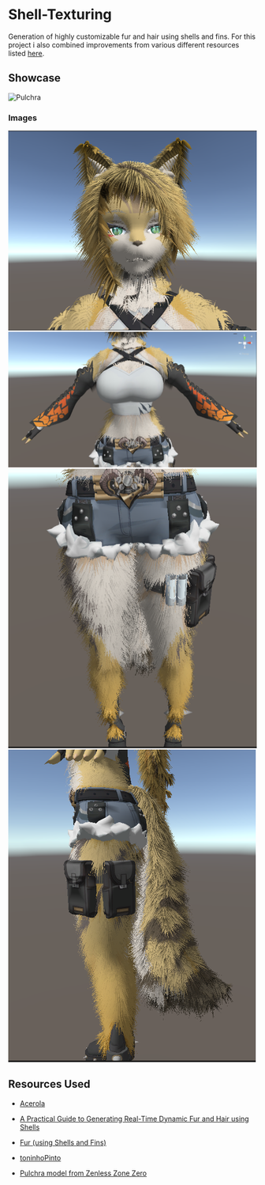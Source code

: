 # Shell-Texturing
Generation of highly customizable fur and hair using shells and fins. For this project i also combined improvements from various different resources listed [here](#resources-used).  

## Showcase  
![Pulchra](./Examples/Pulchra-Rotating.gif)

### Images  
![Pulchra](./Examples/Pulchra-Face.png)
![Pulchra](./Examples/Pulchra-Body.png)
![Pulchra](./Examples/Pulchra-Legs.png)
![Pulchra](./Examples/Pulchra-Tail.png)

## Resources Used
 - [Acerola](https://www.youtube.com/watch?v=9dr-tRQzij4&t=789s) 

 - [A Practical Guide to Generating Real-Time Dynamic Fur
and Hair using Shells](https://xbdev.net/misc_demos/demos/fur_course_notes/paper.pdf)

 - [Fur (using Shells and Fins)](https://developer.download.nvidia.com/SDK/10/direct3d/Source/Fur/doc/FurShellsAndFins.pdf)

 - [toninhoPinto](https://github.com/toninhoPinto/Shells-and-Fins#)

 - [Pulchra model from Zenless Zone Zero](https://sketchfab.com/3d-models/pulchra-zenless-zone-zero-game-character-743a408ba3f94635b33e71f2bcd882c2)
